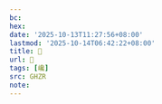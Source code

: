 ```yaml
---
bc:
hex:
date: '2025-10-13T11:27:56+08:00'
lastmod: '2025-10-14T06:42:22+08:00'
title: 󰚧
url: 󰚧
tags: [巉]
src: GHZR
note:
---
```


